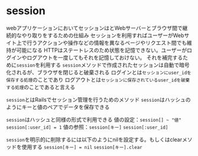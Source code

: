 # session
webアプリケーションにおいてセッションはとWebサーバーとブラウザ間で継続的なやり取りをするための仕組み
セッションを利用すればユーザーがWebサイト上で行うアクションや操作などの情報を異なるページやリクエスト間でも維持が可能になる
HTTPはステートレスのため状態を記憶できない。ユーザーがログインやログアウトを一度してもそれを記憶しておけない。
それを補完するために`session`を利用する
`session`メソッドで作成されたセッションは自動で暗号化されるが、ブラウザを閉じると破棄される
ログインとは`セッションにuser_idを保存する処理`のことであり
ログアウトとは`セッションに保存されているuser_idを破棄する処理`のことであると言える




`session`とはRailsでセッション管理を行うためのメソッド
`session`はハッシュのようにキーと値のペアでデータを保存できる

`session`はハッシュと同様の形式で利用できる
値の設定：`session[] ~ "値"` `session[:user_id] = 1`
値の参照：`session[キー]` `session[:user_id]`

`session`を明示的に削除するには以下のようにnilを設定する。もしくはclearメソッドを使用する
`session[キー] = nil`
`session[キー].clear`

